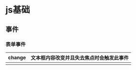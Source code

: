 # js基础	

## 事件	

### 表单事件

| change | 文本框内容改变并且失去焦点时会触发此事件 |
| ------ | -------------------- |
|        |                      |

